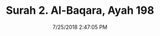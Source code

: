 ---
title       : "Surah 2. Al-Baqara, Ayah 198"
date        : 7/25/2018 2:47:05 PM
draft       : false
type        : "quran"
layout      : "compare"
BookCode    : "CMP"
SurahNumber : "2"
AyahNumber  : "198"
TotalAyah   : "286"
---